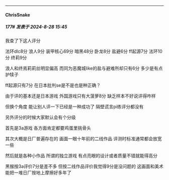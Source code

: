 ﻿
*****

####  ChrisSnake  
##### 177#       发表于 2024-8-28 15:45

我查了下这人评分

法环dlc8分 浪人9分 装甲核心69分 暗黑48分 卧龙8分 盐避6分 ff起源7分 法环10分 终莉9分 

浪人和终焉莉莉丝明显偏高 而同为恶魔城like的盐与避难所却只有6分 多少是有点护犊子

ff起源只有7分 在日本批判se是不是也是种正确？

由于评的基本还是日本游戏 外国游戏只有大菠萝8分 缺乏样本不好说评得咋样

但换个角度 能让别人评一下已经是一种成功了 隔壁谎言pi练评分都没有

另外评分的时候大家默认会有个分级 

首先是3a游戏 各方面肯定都要鸡蛋里挑骨头

其次大概是日厂普遍存在的 画面一眼十年前的二线作品 评测时标准通常都会放宽一些

然后就是各种小作品 所谓的独立游戏 有点亮眼的设计或者质量不错就能得高分

黑猴按3a评价7分是差不多 但按二线作品评价我觉得9分是没问题的 这画面和美术能把一堆日厂按地上摩擦好多年了

